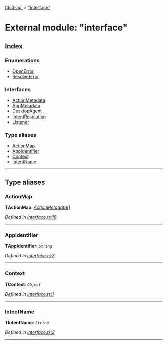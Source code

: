 [fdc3-api](../README.md) > ["interface"](../modules/_interface_.md)

# External module: "interface"

## Index

### Enumerations

* [OpenError](../enums/_interface_.openerror.md)
* [ResolveError](../enums/_interface_.resolveerror.md)

### Interfaces

* [ActionMetadata](../interfaces/_interface_.actionmetadata.md)
* [AppMetadata](../interfaces/_interface_.appmetadata.md)
* [DesktopAgent](../interfaces/_interface_.desktopagent.md)
* [IntentResolution](../interfaces/_interface_.intentresolution.md)
* [Listener](../interfaces/_interface_.listener.md)

### Type aliases

* [ActionMap](_interface_.md#actionmap)
* [AppIdentifier](_interface_.md#appidentifier)
* [Context](_interface_.md#context)
* [IntentName](_interface_.md#intentname)

---

## Type aliases

<a id="actionmap"></a>

###  ActionMap

**ΤActionMap**: *[ActionMetadata](../interfaces/_interface_.actionmetadata.md)[]*

*Defined in [interface.ts:18](https://github.com/nkolba/API/blob/d58cd4b/src/interface.ts#L18)*

___
<a id="appidentifier"></a>

###  AppIdentifier

**ΤAppIdentifier**: *`String`*

*Defined in [interface.ts:3](https://github.com/nkolba/API/blob/d58cd4b/src/interface.ts#L3)*

___
<a id="context"></a>

###  Context

**ΤContext**: *`Object`*

*Defined in [interface.ts:1](https://github.com/nkolba/API/blob/d58cd4b/src/interface.ts#L1)*

___
<a id="intentname"></a>

###  IntentName

**ΤIntentName**: *`String`*

*Defined in [interface.ts:2](https://github.com/nkolba/API/blob/d58cd4b/src/interface.ts#L2)*

___

